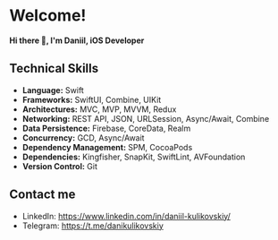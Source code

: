 # Welcome!
**Hi there 👋, I'm Daniil, iOS Developer**  

## **Technical Skills**
- **Language:** Swift
- **Frameworks:** SwiftUI, Combine, UIKit
- **Architectures:** MVC, MVP, MVVM, Redux 
- **Networking:** REST API, JSON, URLSession, Async/Await, Combine
- **Data Persistence:** Firebase, CoreData, Realm
- **Concurrency:** GCD, Async/Await
- **Dependency Management:** SPM, CocoaPods   
- **Dependencies:** Kingfisher, SnapKit, SwiftLint, AVFoundation  
- **Version Control:** Git   

## Contact me

- LinkedIn: https://www.linkedin.com/in/daniil-kulikovskiy/
- Telegram: https://t.me/danikulikovskiy
